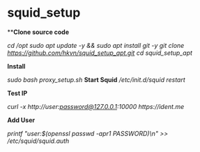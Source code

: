 # squid_setup

****Clone source code**

_cd /opt_
_sudo apt update -y && sudo apt install git -y_
_git clone https://github.com/hkvn/squid_setup_apt.git_
_cd squid_setup_apt_

**Install**

_sudo bash proxy_setup.sh_
**Start Squid**
_/etc/init.d/squid restart_

**Test IP**

_curl -x http://user:password@127.0.0.1:10000 https://ident.me_

**Add User**

_printf "user:$(openssl passwd -apr1 PASSWORD)\n" >> /etc/squid/squid.auth_
